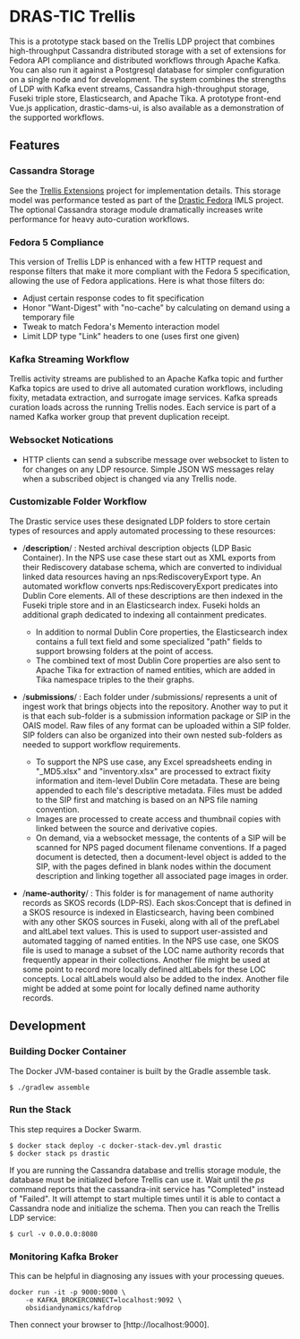 # DRAS-TIC Trellis
This is a prototype stack based on the Trellis LDP project that combines high-throughput Cassandra distributed storage with a set of extensions for Fedora API compliance and distributed workflows through Apache Kafka. You can also run it against a Postgresql
database for simpler configuration on a single node and for development.
The system combines the strengths of LDP with Kafka event streams, Cassandra high-throughput storage, Fuseki triple store, Elasticsearch, and Apache Tika. A prototype front-end Vue.js application, drastic-dams-ui, is also available as a demonstration of the supported workflows.

## Features

### Cassandra Storage
See the [Trellis Extensions](https://github.com/trellis-ldp/trellis-extensions) project for implementation details.
This storage model was performance tested as part of the [Drastic Fedora](http://drastic-testbed.umd.edu/) IMLS project.
The optional Cassandra storage module dramatically increases write performance for heavy auto-curation workflows.

### Fedora 5 Compliance
This version of Trellis LDP is enhanced with a few HTTP request and response filters
that make it more compliant with the Fedora 5 specification, allowing the use of Fedora
applications. Here is what those filters do:
* Adjust certain response codes to fit specification
* Honor "Want-Digest" with "no-cache" by calculating on demand using a temporary file
* Tweak to match Fedora's Memento interaction model
* Limit LDP type "Link" headers to one (uses first one given)

### Kafka Streaming Workflow
Trellis activity streams are published to an Apache Kafka topic and further Kafka topics
are used to drive all automated curation workflows, including fixity, metadata extraction,
and surrogate image services. Kafka spreads curation loads across the running Trellis
nodes. Each service is part of a named Kafka worker group that prevent duplication receipt.

### Websocket Notications
* HTTP clients can send a subscribe message over websocket to listen to for changes on any LDP
resource. Simple JSON WS messages relay when a subscribed object is changed via any Trellis
node.

### Customizable Folder Workflow
The Drastic service uses these designated LDP folders to store certain types of
resources and apply automated processing to these resources:

- /**description**/ : Nested archival description objects (LDP Basic Container). In the NPS use case these start out as XML exports from their Rediscovery database schema, which are converted to individual linked data resources having an nps:RediscoveryExport type. An automated workflow converts nps:RediscoveryExport predicates into Dublin Core elements. All of these descriptions are then indexed in the Fuseki triple store and in an Elasticsearch index. Fuseki holds an additional graph dedicated to indexing all containment predicates.
  - In addition to normal Dublin Core properties, the Elasticsearch index contains a full text field and some specialized "path" fields to support browsing folders at the point of access.
  - The combined text of most Dublin Core properties are also sent to Apache Tika for extraction of named entities, which are added in Tika namespace triples to the their graphs.

- /**submissions**/ : Each folder under /submissions/ represents a unit of ingest work that brings objects into the repository. Another way to put it is that each sub-folder is a submission information package or SIP in the OAIS model. Raw files of any format can be uploaded within a SIP folder. SIP folders can also be organized into their own nested sub-folders as needed to support workflow requirements.
  - To support the NPS use case, any Excel spreadsheets ending in "_MD5.xlsx" and "inventory.xlsx" are processed to extract fixity information and item-level Dublin Core metadata. These are being appended to each file's descriptive metadata. Files must be added to the SIP first and matching is based on an NPS file naming convention.
  - Images are processed to create access and thumbnail copies with linked between the source and derivative copies.
  - On demand, via a websocket message, the contents of a SIP will be scanned for NPS paged document filename conventions. If a paged document is detected, then a document-level object is added to the SIP, with the pages defined in blank nodes within the document description and linking together all associated page images in order.

- /**name-authority**/ : This folder is for management of name authority records as SKOS records (LDP-RS). Each skos:Concept that is defined in a SKOS resource is indexed in Elasticsearch, having been combined with any other SKOS sources in Fuseki, along with all of the prefLabel and altLabel text values. This is used to support user-assisted and automated tagging of named entities. In the NPS use case, one SKOS file is used to manage a subset of the LOC name authority records that frequently appear in their collections. Another file might be used at some point to record more locally defined altLabels for these LOC concepts. Local altLabels would also be added to the index. Another file might be added at some point for locally defined name authority records.

## Development

### Building Docker Container
The Docker JVM-based container is built by the Gradle assemble task.

```
$ ./gradlew assemble
```

### Run the Stack
This step requires a Docker Swarm.

```
$ docker stack deploy -c docker-stack-dev.yml drastic
$ docker stack ps drastic
```

If you are running the Cassandra database and trellis storage module, the database
must be initialized before Trellis can use it. Wait until the *ps* command reports that the cassandra-init service has "Completed" instead of "Failed". It will attempt to start multiple times until it is
able to contact a Cassandra node and initialize the schema.
Then you can reach the Trellis LDP service:

```
$ curl -v 0.0.0.0:8080
```

### Monitoring Kafka Broker
This can be helpful in diagnosing any issues with your processing queues.

```
docker run -it -p 9000:9000 \
    -e KAFKA_BROKERCONNECT=localhost:9092 \
    obsidiandynamics/kafdrop
```

Then connect your browser to [http://localhost:9000].
